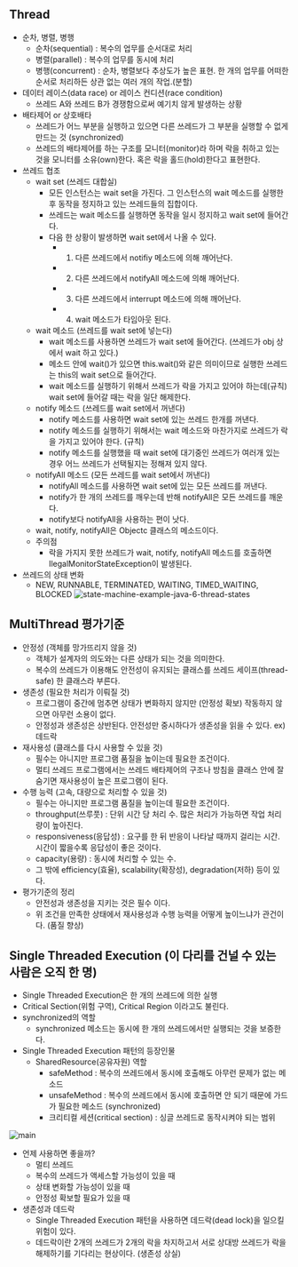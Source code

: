 ## Thread
- 순차, 병렬, 병행
  - 순차(sequential) : 복수의 업무를 순서대로 처리
  - 병렬(parallel) : 복수의 업무를 동시에 처리
  - 병행(concurrent) : 순차, 병렬보다 추상도가 높은 표현. 한 개의 업무를 어떠한 순서로 처리하든 상관 없는 여러 개의 작업.(분할)
- 데이터 레이스(data race) or 레이스 컨디션(race condition)
  - 쓰레드 A와 쓰레드 B가 경쟁함으로써 예기치 않게 발생하는 상황
- 배타제어 or 상호배타
  - 쓰레드가 어느 부분을 실행하고 있으면 다른 쓰레드가 그 부분을 실행할 수 없게 만드는 것 (synchronized)
  - 쓰레드의 배타제어를 하는 구조를 모니터(monitor)라 하며 락을 취하고 있는 것을 모니터를 소유(own)한다. 혹은 락을 홀드(hold)한다고 표현한다.
- 쓰레드 협조
  - wait set (쓰레드 대합실)
    - 모든 인스턴스는 wait set을 가진다. 그 인스턴스의 wait 메소드를 실행한 후 동작을 정지하고 있는 쓰레드들의 집합이다.
    - 쓰레드는 wait 메소드를 실행하면 동작을 일시 정지하고 wait set에 들어간다.
    - 다음 한 상황이 발생하면 wait set에서 나올 수 있다.
      - 1) 다른 쓰레드에서 notifiy 메소드에 의해 깨어난다.
      - 2) 다른 쓰레드에서 notifyAll 메소드에 의해 깨어난다.
      - 3) 다른 쓰레드에서 interrupt 메소드에 의해 깨어난다.
      - 4) wait 메소드가 타임아웃 된다.
  - wait 메소드 (쓰레드를 wait set에 넣는다)
    - wait 메소드를 사용하면 쓰레드가 wait set에 들어간다. (쓰레드가 obj 상에서 wait 하고 있다.)
    - 메소드 안에 wait()가 있으면 this.wait()와 같은 의미이므로 실행한 쓰레드는 this의 wait set으로 들어간다.
    - wait 메소드를 실행하기 위해서 쓰레드가 락을 가지고 있어야 하는데(규칙) wait set에 들어갈 때는 락을 일단 해제한다.
  - notify 메소드 (쓰레드를 wait set에서 꺼낸다)
    - notify 메소드를 사용하면 wait set에 있는 쓰레드 한개를 꺼낸다.
    - notify 메소드를 실행하기 위해서는 wait 메소드와 마찬가지로 쓰레드가 락을 가지고 있어야 한다. (규칙)
    - notify 메소드를 실행했을 때 wait set에 대기중인 쓰레드가 여러개 있는 경우 어느 쓰레드가 선택될지는 정해져 있지 않다.
  - notifyAll 메소드 (모든 쓰레드를 wait set에서 꺼낸다)
    - notifyAll 메소드를 사용하면 wait set에 있는 모든 쓰레드를 꺼낸다.
    - notify가 한 개의 쓰레드를 깨우는데 반해 notifyAll은 모든 쓰레드를 깨운다.
    - notify보다 notifyAll을 사용하는 편이 낫다.
  - wait, notify, notifyAll은 Objectc 클래스의 메소드이다.
  - 주의점
    - 락을 가지지 못한 쓰레드가 wait, notify, notifyAll 메소드를 호출하면 IlegalMonitorStateException이 발생된다.
- 쓰레드의 상태 변화
  - NEW, RUNNABLE, TERMINATED, WAITING, TIMED_WAITING, BLOCKED
![state-machine-example-java-6-thread-states](https://user-images.githubusercontent.com/7076334/53339235-1a691180-3949-11e9-8e48-301c386e78ba.png)

## MultiThread 평가기준
- 안정성 (객체를 망가뜨리지 않을 것)
  - 객체가 설계자의 의도와는 다른 상태가 되는 것을 의미한다.
  - 복수의 쓰레드가 이용해도 안전성이 유지되는 클래스를 쓰레드 세이프(thread-safe) 한 클래스라 부른다.
- 생존성 (필요한 처리가 이뤄질 것)
  - 프로그램이 중간에 멈추면 상태가 변화하지 않지만 (안정성 확보) 작동하지 않으면 아무런 소용이 없다. 
  - 안정성과 생존성은 상반된다. 안전성만 중시하다가 생존성을 읽을 수 있다. ex) 데드락
- 재사용성 (클래스를 다시 사용할 수 있을 것)
  - 필수는 아니지만 프로그램 품질을 높이는데 필요한 조건이다.
  - 멀티 쓰레드 프로그램에서는 쓰레드 배타제어의 구조나 방침을 클래스 안에 잘 숨기면 재사용성이 높은 프로그램이 된다.
- 수행 능력 (고속, 대량으로 처리할 수 있을 것)
  - 필수는 아니지만 프로그램 품질을 높이는데 필요한 조건이다.
  - throughput(쓰루풋) : 단위 시간 당 처리 수. 많은 처리가 가능하면 작업 처리량이 높아진다.
  - responsiveness(응답성) : 요구를 한 뒤 반응이 나타날 때까지 걸리는 시간. 시간이 짧을수록 응답성이 좋은 것이다.
  - capacity(용량) : 동시에 처리할 수 있는 수.
  - 그 밖에 efficiency(효율), scalability(확장성), degradation(저하) 등이 있다.
- 평가기준의 정리
  - 안전성과 생존성을 지키는 것은 필수 이다.
  - 위 조건을 만족한 상태에서 재사용성과 수행 능력을 어떻게 높이느냐가 관건이다. (품질 향상)
  
## Single Threaded Execution (이 다리를 건널 수 있는 사람은 오직 한 명)
- Single Threaded Execution은 한 개의 쓰레드에 의한 실행
- Critical Section(위험 구역), Critical Region 이라고도 불린다.
- synchronized의 역할
  - synchronized 메소드는 동시에 한 개의 쓰레드에서만 실행되는 것을 보증한다.
- Single Threaded Execution 패턴의 등장인물
  - SharedResource(공유자원) 역할
    - safeMethod : 복수의 쓰레드에서 동시에 호출해도 아무런 문제가 없는 메소드
    - unsafeMethod : 복수의 쓰레드에서 동시에 호출하면 안 되기 때문에 가드가 필요한 메소드 (synchronized)
    - 크리티컬 세션(critical section) : 싱글 쓰레드로 동작시켜야 되는 범위

![main](https://user-images.githubusercontent.com/7076334/53351962-51e5b700-3965-11e9-9ecb-c1fd365ae22c.jpg)

- 언제 사용하면 좋을까?
  - 멀티 쓰레드
  - 복수의 쓰레드가 액세스할 가능성이 있을 때
  - 상태 변화할 가능성이 있을 때
  - 안정성 확보할 필요가 있을 때
- 생존성과 데드락
  - Single Threaded Execution 패턴을 사용하면 데드락(dead lock)을 일으킬 위험이 있다.
  - 데드락이란 2개의 쓰레드가 2개의 락을 차지하고서 서로 상대방 쓰레드가 락을 해제하기를 기다리는 현상이다. (생존성 상실)

